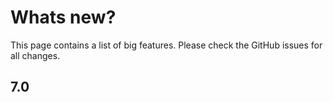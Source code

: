 # Whats new?

This page contains a list of big features. Please check the GitHub issues for all changes.

## 7.0

  

